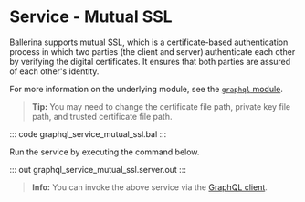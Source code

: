 # Service - Mutual SSL

Ballerina supports mutual SSL, which is a certificate-based authentication process in which two parties (the client and server) authenticate each other by verifying the digital certificates. It ensures that both parties are assured of each other's identity.

For more information on the underlying module, see the [`graphql` module](https://lib.ballerina.io/ballerina/graphql/latest/).

>**Tip:** You may need to change the certificate file path, private key file path, and trusted certificate file path.

::: code graphql_service_mutual_ssl.bal :::

Run the service by executing the command below.

::: out graphql_service_mutual_ssl.server.out :::

>**Info:** You can invoke the above service via the [GraphQL client](/learn/by-example/graphql-client/).
